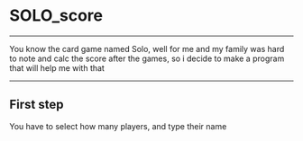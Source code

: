 # SOLO_score

---

You know the card game named Solo, well for me and my family was hard to note and calc the score after the games, so i decide to make a program that will help me with that

---
## First step

You have to select how many players, and type their name
<img scr="./Readme_photo/1.png">
